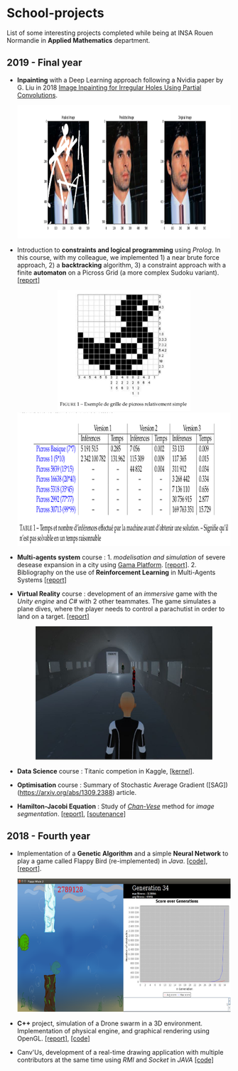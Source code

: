 # School-projects

List of some interesting projects completed while being at INSA Rouen Normandie in **Applied Mathematics** department.
 
## 2019 - Final year

* **Inpainting** with a Deep Learning approach following a Nvidia paper by G. Liu in 2018 [
Image Inpainting for Irregular Holes Using Partial Convolutions](https://arxiv.org/abs/1804.07723). <br> <p align="center"> <img src="/Final-year/Inpainting/res.png" height="300" /> </p>

* Introduction to **constraints and logical programming** using *Prolog*. In this course, with my colleague, we implemented 1) a near brute force approach, 2) a **backtracking** algorithm, 3) a constraint approach with a finite **automaton** on a Picross Grid (a more complex Sudoku variant). [[report]](https://github.com/SimonDele/School-projects/Final-year/Picross/Projet_Picross.pdf) <br> <p align="center"> <img src="/Final-year/Picross/images/picross_simple.png" width="300"/> <img src="/Final-year/Picross/images/table_resultats.png" height="300" /> </p>

* **Multi-agents system** course : 1. *modelisation and simulation* of severe desease expansion in a city using [Gama Platform](https://gama-platform.github.io/). [[report]](https://github.com/SimonDele/School-projects/Final-year/Multi_Agents_System/SMA_TP_GAML.pdf). 2. Bibliography on the use of **Reinforcement Learning** in Multi-Agents Systems [[report]](/Final-year/Multi_Agents_System/SMA_Reinforcement_Learning_Rapport_Bibliographique.pdf)

* **Virtual Reality** course : development of an *immersive* game with the *Unity engine* and *C#* with 2 other teammates. The game simulates a plane dives, where the player needs to control a parachutist in order to land on a target. [[report]](/Final-year/RV/Rapport_projet_RV.pdf) <br> <p align="center"> <img src="/Final-year/RV/rv_img.png" height="300"/> </p>

* **Data Science** course : Titanic competion in Kaggle, [[kernel]](https://www.kaggle.com/sdelecourt/randomforest-grid-search-fine-tuning-cv). 

* **Optimisation** course : Summary of Stochastic Average Gradient ([SAG])(https://arxiv.org/abs/1309.2388) article.

* **Hamilton-Jacobi Equation** : Study of [*Chan-Vese*](https://www.ipol.im/pub/art/2012/g-cv/article.pdf) method for *image segmentation*. [[report]](/Final-year/Chan_Vese_Equation_Hamilton_Jacobi/Rapport_Chan_Vese.pdf), [[soutenance]]([[report]](/Final-year/Chan_Vese_Equation_Hamilton_Jacobi/Soutenance_Chan_Vese.pdf))  

## 2018 - Fourth year

* Implementation of a **Genetic Algorithm** and a simple **Neural Network** to play a game called Flappy Bird (re-implemented) in *Java*. [[code]](/Fourth-year/Flappy_Whale/Flappy-Bird-proj-sem), [[report]](/Fourth-year/Flappy_Whale/Flappy_Bird_IA.pdf). <br> <p align="center"> <img src="/Fourth-year/Flappy_Whale/flappy_whale.png" height="300"/> </p>

* **C++** project, simulation of a Drone swarm in a 3D environment. Implementation of physical engine, and graphical rendering using OpenGL.  [[report]](/Fourth-year/C++_Drone/Rapport_C++.pdf), [[code]](/Fourth-year/C++_Drone/Drones/)

* Canv'Us, development of a real-time drawing application with multiple contributors at the same time using *RMI* and *Socket* in *JAVA* [[code]](/Fourth-year/CanvUs/ToileCollaborative/)



